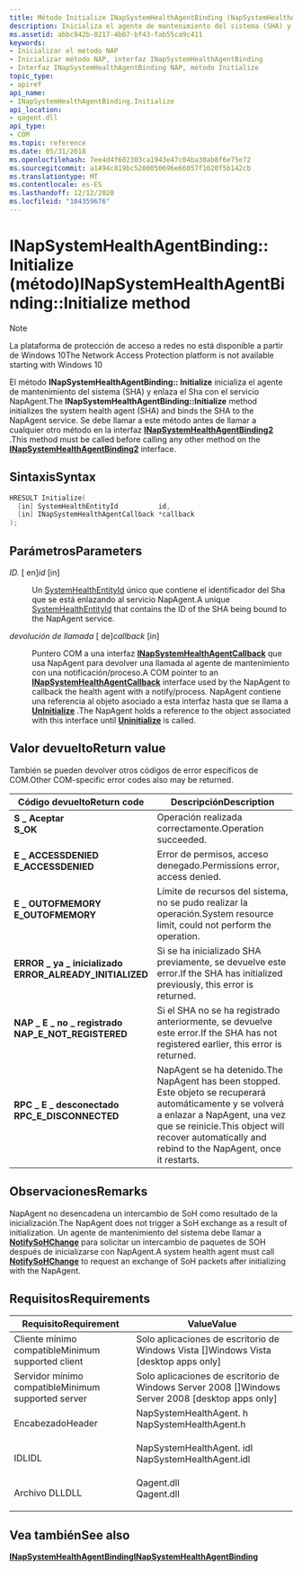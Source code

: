 ```yaml
---
title: Método Initialize INapSystemHealthAgentBinding (NapSystemHealthAgent. h)
description: Inicializa el agente de mantenimiento del sistema (SHA) y enlaza el SHA al servicio NapAgent.
ms.assetid: abbc942b-0217-4b07-bf43-fab55ca9c411
keywords:
- Inicializar el método NAP
- Inicializar método NAP, interfaz INapSystemHealthAgentBinding
- Interfaz INapSystemHealthAgentBinding NAP, método Initialize
topic_type:
- apiref
api_name:
- INapSystemHealthAgentBinding.Initialize
api_location:
- qagent.dll
api_type:
- COM
ms.topic: reference
ms.date: 05/31/2018
ms.openlocfilehash: 7ee4d4f602303ca1943e47c04ba30ab8f6e75e72
ms.sourcegitcommit: a1494c819bc5200050696e66057f1020f5b142cb
ms.translationtype: MT
ms.contentlocale: es-ES
ms.lasthandoff: 12/12/2020
ms.locfileid: "104359676"
---
```

# <a name="inapsystemhealthagentbindinginitialize-method"></a><span data-ttu-id="d51c9-106">INapSystemHealthAgentBinding:: Initialize (método)</span><span class="sxs-lookup"><span data-stu-id="d51c9-106">INapSystemHealthAgentBinding::Initialize method</span></span>

> [!Note]  
> <span data-ttu-id="d51c9-107">La plataforma de protección de acceso a redes no está disponible a partir de Windows 10</span><span class="sxs-lookup"><span data-stu-id="d51c9-107">The Network Access Protection platform is not available starting with Windows 10</span></span>

 

<span data-ttu-id="d51c9-108">El método **INapSystemHealthAgentBinding:: Initialize** inicializa el agente de mantenimiento del sistema (SHA) y enlaza el Sha con el servicio NapAgent.</span><span class="sxs-lookup"><span data-stu-id="d51c9-108">The **INapSystemHealthAgentBinding::Initialize** method initializes the system health agent (SHA) and binds the SHA to the NapAgent service.</span></span> <span data-ttu-id="d51c9-109">Se debe llamar a este método antes de llamar a cualquier otro método en la interfaz [**INapSystemHealthAgentBinding2**](inapsystemhealthagentbinding2.md) .</span><span class="sxs-lookup"><span data-stu-id="d51c9-109">This method must be called before calling any other method on the [**INapSystemHealthAgentBinding2**](inapsystemhealthagentbinding2.md) interface.</span></span>

## <a name="syntax"></a><span data-ttu-id="d51c9-110">Sintaxis</span><span class="sxs-lookup"><span data-stu-id="d51c9-110">Syntax</span></span>


```C++
HRESULT Initialize(
  [in] SystemHealthEntityId          id,
  [in] INapSystemHealthAgentCallback *callback
);
```



## <a name="parameters"></a><span data-ttu-id="d51c9-111">Parámetros</span><span class="sxs-lookup"><span data-stu-id="d51c9-111">Parameters</span></span>

<dl> <dt>

<span data-ttu-id="d51c9-112">*ID.* \[ en\]</span><span class="sxs-lookup"><span data-stu-id="d51c9-112">*id* \[in\]</span></span>
</dt> <dd>

<span data-ttu-id="d51c9-113">Un [SystemHealthEntityId](nap-datatypes.md) único que contiene el identificador del Sha que se está enlazando al servicio NapAgent.</span><span class="sxs-lookup"><span data-stu-id="d51c9-113">A unique [SystemHealthEntityId](nap-datatypes.md) that contains the ID of the SHA being bound to the NapAgent service.</span></span>

</dd> <dt>

<span data-ttu-id="d51c9-114">*devolución de llamada* \[ de\]</span><span class="sxs-lookup"><span data-stu-id="d51c9-114">*callback* \[in\]</span></span>
</dt> <dd>

<span data-ttu-id="d51c9-115">Puntero COM a una interfaz [**INapSystemHealthAgentCallback**](inapsystemhealthagentcallback.md) que usa NapAgent para devolver una llamada al agente de mantenimiento con una notificación/proceso.</span><span class="sxs-lookup"><span data-stu-id="d51c9-115">A COM pointer to an [**INapSystemHealthAgentCallback**](inapsystemhealthagentcallback.md) interface used by the NapAgent to callback the health agent with a notify/process.</span></span> <span data-ttu-id="d51c9-116">NapAgent contiene una referencia al objeto asociado a esta interfaz hasta que se llama a [**UnInitialize**](inapsystemhealthagentbinding-uninitialize-method.md) .</span><span class="sxs-lookup"><span data-stu-id="d51c9-116">The NapAgent holds a reference to the object associated with this interface until [**Uninitialize**](inapsystemhealthagentbinding-uninitialize-method.md) is called.</span></span>

</dd> </dl>

## <a name="return-value"></a><span data-ttu-id="d51c9-117">Valor devuelto</span><span class="sxs-lookup"><span data-stu-id="d51c9-117">Return value</span></span>

<span data-ttu-id="d51c9-118">También se pueden devolver otros códigos de error específicos de COM.</span><span class="sxs-lookup"><span data-stu-id="d51c9-118">Other COM-specific error codes also may be returned.</span></span>



| <span data-ttu-id="d51c9-119">Código devuelto</span><span class="sxs-lookup"><span data-stu-id="d51c9-119">Return code</span></span>                                                                                                | <span data-ttu-id="d51c9-120">Descripción</span><span class="sxs-lookup"><span data-stu-id="d51c9-120">Description</span></span>                                                                                                                    |
|------------------------------------------------------------------------------------------------------------|--------------------------------------------------------------------------------------------------------------------------------|
| <dl> <span data-ttu-id="d51c9-121"><dt>**S \_ Aceptar**</dt></span><span class="sxs-lookup"><span data-stu-id="d51c9-121"><dt>**S\_OK** </dt></span></span> </dl>                      | <span data-ttu-id="d51c9-122">Operación realizada correctamente.</span><span class="sxs-lookup"><span data-stu-id="d51c9-122">Operation succeeded.</span></span><br/>                                                                                                |
| <dl> <span data-ttu-id="d51c9-123"><dt>**E \_ ACCESSDENIED**</dt></span><span class="sxs-lookup"><span data-stu-id="d51c9-123"><dt>**E\_ACCESSDENIED** </dt></span></span> </dl>            | <span data-ttu-id="d51c9-124">Error de permisos, acceso denegado.</span><span class="sxs-lookup"><span data-stu-id="d51c9-124">Permissions error, access denied.</span></span><br/>                                                                                   |
| <dl> <span data-ttu-id="d51c9-125"><dt>**E \_ OUTOFMEMORY**</dt></span><span class="sxs-lookup"><span data-stu-id="d51c9-125"><dt>**E\_OUTOFMEMORY** </dt></span></span> </dl>             | <span data-ttu-id="d51c9-126">Límite de recursos del sistema, no se pudo realizar la operación.</span><span class="sxs-lookup"><span data-stu-id="d51c9-126">System resource limit, could not perform the operation.</span></span><br/>                                                             |
| <dl> <span data-ttu-id="d51c9-127"><dt>**ERROR \_ ya \_ inicializado**</dt></span><span class="sxs-lookup"><span data-stu-id="d51c9-127"><dt>**ERROR\_ALREADY\_INITIALIZED**</dt></span></span> </dl> | <span data-ttu-id="d51c9-128">Si se ha inicializado SHA previamente, se devuelve este error.</span><span class="sxs-lookup"><span data-stu-id="d51c9-128">If the SHA has initialized previously, this error is returned.</span></span><br/>                                                      |
| <dl> <span data-ttu-id="d51c9-129"><dt>**NAP \_ E \_ no \_ registrado**</dt></span><span class="sxs-lookup"><span data-stu-id="d51c9-129"><dt>**NAP\_E\_NOT\_REGISTERED**</dt></span></span> </dl>     | <span data-ttu-id="d51c9-130">Si el SHA no se ha registrado anteriormente, se devuelve este error.</span><span class="sxs-lookup"><span data-stu-id="d51c9-130">If the SHA has not registered earlier, this error is returned.</span></span><br/>                                                      |
| <dl> <span data-ttu-id="d51c9-131"><dt>**RPC \_ E \_ desconectado**</dt></span><span class="sxs-lookup"><span data-stu-id="d51c9-131"><dt>**RPC\_E\_DISCONNECTED**</dt></span></span> </dl>        | <span data-ttu-id="d51c9-132">NapAgent se ha detenido.</span><span class="sxs-lookup"><span data-stu-id="d51c9-132">The NapAgent has been stopped.</span></span> <span data-ttu-id="d51c9-133">Este objeto se recuperará automáticamente y se volverá a enlazar a NapAgent, una vez que se reinicie.</span><span class="sxs-lookup"><span data-stu-id="d51c9-133">This object will recover automatically and rebind to the NapAgent, once it restarts.</span></span><br/> |



 

## <a name="remarks"></a><span data-ttu-id="d51c9-134">Observaciones</span><span class="sxs-lookup"><span data-stu-id="d51c9-134">Remarks</span></span>

<span data-ttu-id="d51c9-135">NapAgent no desencadena un intercambio de SoH como resultado de la inicialización.</span><span class="sxs-lookup"><span data-stu-id="d51c9-135">The NapAgent does not trigger a SoH exchange as a result of initialization.</span></span> <span data-ttu-id="d51c9-136">Un agente de mantenimiento del sistema debe llamar a [**NotifySoHChange**](inapsystemhealthagentbinding-notifysohchange-method.md) para solicitar un intercambio de paquetes de SOH después de inicializarse con NapAgent.</span><span class="sxs-lookup"><span data-stu-id="d51c9-136">A system health agent must call [**NotifySoHChange**](inapsystemhealthagentbinding-notifysohchange-method.md) to request an exchange of SoH packets after initializing with the NapAgent.</span></span>

## <a name="requirements"></a><span data-ttu-id="d51c9-137">Requisitos</span><span class="sxs-lookup"><span data-stu-id="d51c9-137">Requirements</span></span>



| <span data-ttu-id="d51c9-138">Requisito</span><span class="sxs-lookup"><span data-stu-id="d51c9-138">Requirement</span></span> | <span data-ttu-id="d51c9-139">Value</span><span class="sxs-lookup"><span data-stu-id="d51c9-139">Value</span></span> |
|-------------------------------------|-----------------------------------------------------------------------------------------------------|
| <span data-ttu-id="d51c9-140">Cliente mínimo compatible</span><span class="sxs-lookup"><span data-stu-id="d51c9-140">Minimum supported client</span></span><br/> | <span data-ttu-id="d51c9-141">Solo aplicaciones de escritorio de Windows Vista \[\]</span><span class="sxs-lookup"><span data-stu-id="d51c9-141">Windows Vista \[desktop apps only\]</span></span><br/>                                                      |
| <span data-ttu-id="d51c9-142">Servidor mínimo compatible</span><span class="sxs-lookup"><span data-stu-id="d51c9-142">Minimum supported server</span></span><br/> | <span data-ttu-id="d51c9-143">Solo aplicaciones de escritorio de Windows Server 2008 \[\]</span><span class="sxs-lookup"><span data-stu-id="d51c9-143">Windows Server 2008 \[desktop apps only\]</span></span><br/>                                                |
| <span data-ttu-id="d51c9-144">Encabezado</span><span class="sxs-lookup"><span data-stu-id="d51c9-144">Header</span></span><br/>                   | <dl> <span data-ttu-id="d51c9-145"><dt>NapSystemHealthAgent. h</dt></span><span class="sxs-lookup"><span data-stu-id="d51c9-145"><dt>NapSystemHealthAgent.h</dt></span></span> </dl>   |
| <span data-ttu-id="d51c9-146">IDL</span><span class="sxs-lookup"><span data-stu-id="d51c9-146">IDL</span></span><br/>                      | <dl> <span data-ttu-id="d51c9-147"><dt>NapSystemHealthAgent. idl</dt></span><span class="sxs-lookup"><span data-stu-id="d51c9-147"><dt>NapSystemHealthAgent.idl</dt></span></span> </dl> |
| <span data-ttu-id="d51c9-148">Archivo DLL</span><span class="sxs-lookup"><span data-stu-id="d51c9-148">DLL</span></span><br/>                      | <dl> <span data-ttu-id="d51c9-149"><dt>Qagent.dll</dt></span><span class="sxs-lookup"><span data-stu-id="d51c9-149"><dt>Qagent.dll</dt></span></span> </dl>               |



## <a name="see-also"></a><span data-ttu-id="d51c9-150">Vea también</span><span class="sxs-lookup"><span data-stu-id="d51c9-150">See also</span></span>

<dl> <dt>

[<span data-ttu-id="d51c9-151">**INapSystemHealthAgentBinding**</span><span class="sxs-lookup"><span data-stu-id="d51c9-151">**INapSystemHealthAgentBinding**</span></span>](inapsystemhealthagentbinding.md)
</dt> </dl>

 

 





